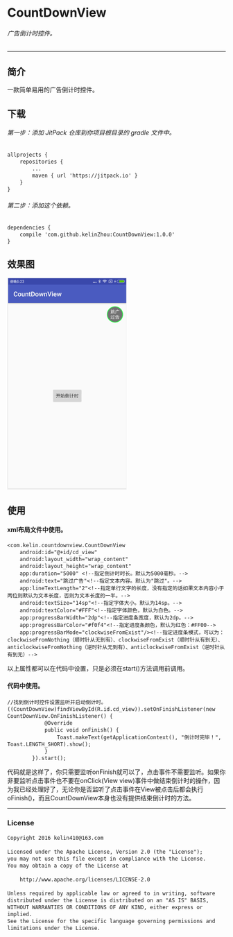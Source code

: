 # CountDownView
###### 广告倒计时控件。
* * *

## 简介
一款简单易用的广告倒计时控件。

## 下载
###### 第一步：添加 JitPack 仓库到你项目根目录的 gradle 文件中。
```
allprojects {
    repositories {
        ...
        maven { url 'https://jitpack.io' }
    }
}
```
###### 第二步：添加这个依赖。
```
dependencies {
    compile 'com.github.kelinZhou:CountDownView:1.0.0'
}
```

## 效果图
![CountDownView](materials/gif_count_down_view.gif)

## 使用
#### xml布局文件中使用。
```
<com.kelin.countdownview.CountDownView
    android:id="@+id/cd_view"
    android:layout_width="wrap_content"
    android:layout_height="wrap_content"
    app:duration="5000" <!--指定倒计时时长。默认为5000毫秒。-->
    android:text="跳过广告"<!--指定文本内容。默认为"跳过"。-->
    app:lineTextLength="2"<!--指定单行文字的长度，没有指定的话如果文本内容小于两位则默认为文本长度，否则为文本长度的一半。-->
    android:textSize="14sp"<!--指定字体大小。默认为14sp。-->
    android:textColor="#FFF"<!--指定字体颜色，默认为白色。-->
    app:progressBarWidth="2dp"<!--指定进度条宽度，默认为2dp。-->
    app:progressBarColor="#f0f4"<!--指定进度条颜色，默认为红色：#FF00-->
    app:progressBarMode="clockwiseFromExist"/><!--指定进度条模式，可以为：clockwiseFromNothing（顺时针从无到有）、clockwiseFromExist（顺时针从有到无）、anticlockwiseFromNothing（逆时针从无到有）、anticlockwiseFromExist（逆时针从有到无）-->
```
以上属性都可以在代码中设置，只是必须在start()方法调用前调用。

#### 代码中使用。
```
//找到倒计时控件设置监听并启动倒计时。
((CountDownView)findViewById(R.id.cd_view)).setOnFinishListener(new CountDownView.OnFinishListener() {
            @Override
            public void onFinish() {
                Toast.makeText(getApplicationContext(), "倒计时完毕！", Toast.LENGTH_SHORT).show();
            }
        }).start();
```
代码就是这样了，你只需要监听onFinish就可以了，点击事件不需要监听。如果你非要监听点击事件也不要在onClick(View view)事件中做结束倒计时的操作，因为我已经处理好了，无论你是否监听了点击事件在View被点击后都会执行oFinish()，而且CountDownView本身也没有提供结束倒计时的方法。


* * *
### License
```
Copyright 2016 kelin410@163.com

Licensed under the Apache License, Version 2.0 (the "License");
you may not use this file except in compliance with the License.
You may obtain a copy of the License at

    http://www.apache.org/licenses/LICENSE-2.0

Unless required by applicable law or agreed to in writing, software
distributed under the License is distributed on an "AS IS" BASIS,
WITHOUT WARRANTIES OR CONDITIONS OF ANY KIND, either express or implied.
See the License for the specific language governing permissions and
limitations under the License.
```
